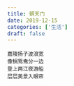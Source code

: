 ```yaml
---
title: 朝天门
date: 2019-12-15
categories: ['生活']
draft: false
---
```


```
嘉陵扬子波浪宽
像锅鸳鸯分一边
登上两江夜游船
层层美景入眼帘
```